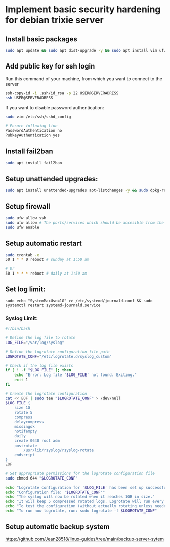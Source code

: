# Implement basic security hardening for debian trixie server

## Install basic packages

```bash
sudo apt update && sudo apt dist-upgrade -y && sudo apt install vim ufw ncdu htop git pwgen curl unzip psmisc -y
```

## Add public key for ssh login
Run this command of your machine, from which you want to connect to the server
```bash
ssh-copy-id -i .ssh/id_rsa -p 22 USER@SERVERADRESS
ssh USER@SERVERADRESS
```

If you want to disable password authentication:
```bash
sudo vim /etc/ssh/sshd_config

# Ensure following line
PasswordAuthentication no
PubkeyAuthentication yes
```

## Install fail2ban
```bash
sudo apt install fail2ban
```

## Setup unattended upgrades:
```bash
sudo apt install unattended-upgrades apt-listchanges -y && sudo dpkg-reconfigure -plow unattended-upgrades
```

## Setup firewall
```bash
sudo ufw allow ssh
sudo ufw allow # The ports/services which should be accesible from the outside
sudo ufw enable
```

## Setup automatic restart
```bash
sudo crontab -e
50 1 * * 0 reboot # sunday at 1:50 am

# Or
50 1 * * * reboot # daily at 1:50 am

```

## Set log limit:

```
sudo echo "SystemMaxUse=1G" >> /etc/systemd/journald.conf && sudo systemctl restart systemd-journald.service
```

### Syslog Limit:

```bash
#!/bin/bash

# Define the log file to rotate
LOG_FILE="/var/log/syslog"

# Define the logrotate configuration file path
LOGROTATE_CONF="/etc/logrotate.d/syslog_custom"

# Check if the log file exists
if [ ! -f "$LOG_FILE" ]; then
    echo "Error: Log file '$LOG_FILE' not found. Exiting."
    exit 1
fi

# Create the logrotate configuration
cat << EOF | sudo tee "$LOGROTATE_CONF" > /dev/null
$LOG_FILE {
    size 1G
    rotate 5
    compress
    delaycompress
    missingok
    notifempty
    daily
    create 0640 root adm
    postrotate
        /usr/lib/rsyslog/rsyslog-rotate
    endscript
}
EOF

# Set appropriate permissions for the logrotate configuration file
sudo chmod 644 "$LOGROTATE_CONF"

echo "Logrotate configuration for '$LOG_FILE' has been set up successfully."
echo "Configuration file: '$LOGROTATE_CONF'"
echo "The syslog will now be rotated when it reaches 1GB in size."
echo "It will keep 5 compressed rotated logs. Logrotate will run every daiy automatically."
echo "To test the configuration (without actually rotating unless needed), run: sudo logrotate -d $LOGROTATE_CONF"
echo "To run now logrotate, run: sudo logrotate -f $LOGROTATE_CONF"
```

## Setup automatic backup system
<https://github.com/Jean28518/linux-guides/tree/main/backup-server-sytem>


